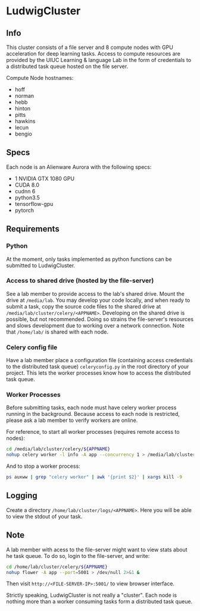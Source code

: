 # LudwigCluster

## Info

This cluster consists of a file server and 8 compute nodes with GPU acceleration for deep learning tasks.
Access to compute resources are provided by the UIUC Learning & language Lab in the form of credentials to a distributed task queue hosted on the file server.

Compute Node hostnames:
* hoff
* norman
* hebb
* hinton
* pitts
* hawkins
* lecun
* bengio

## Specs

Each node is an Alienware Aurora with the following specs:
* 1 NVIDIA GTX 1080 GPU
* CUDA 8.0
* cudnn 6
* python3.5
* tensorflow-gpu
* pytorch


## Requirements

### Python
At the moment, only tasks implemented as python functions can be submitted to LudwigCluster.

### Access to shared drive (hosted by the file-server)
See a lab member to provide access to the lab's shared drive. Mount the drive at ```/media/lab```.
You may develop your code locally, and when ready to submit a task, copy the source code files to the shared drive at ```/media/lab/cluster/celery/<APPNAME>```.
Developing on the shared drive is possible, but not recommended. 
Doing so strains the file-server's resources and slows development due to working over a network connection. 
Note that ```/home/lab/``` is shared with each node.

### Celery config file
Have a lab member place a configuration file (containing access credentials to the distributed task queue) ```celeryconfig.py``` in the root directory of your project. 
This lets the worker processes know how to access the distributed task queue.

### Worker Processes
Before submitting tasks, each node must have celery worker process running in the background.
Because access to each node is restricted, please ask a lab member to verify workers are online.

For reference, to start all worker processes (requires remote access to nodes):
```bash
cd /media/lab/cluster/celery/${APPNAME}
nohup celery worker -l info -A app --concurrency 1 > /media/lab/cluster/logs/${APPNAME}/$(hostname)_log.txt 2>&1 &
```

And to stop a worker process:
```bash
ps auxww | grep "celery worker" | awk '{print $2}' | xargs kill -9
```

## Logging
Create a directory  ```/home/lab/cluster/logs/<APPNAME>```. Here you will be able to view the stdout of your task.


## Note

A lab member with acess to the file-server might want to view stats about he task queue. 
To do so, login to the file-server, and write:
```bash
cd /home/lab/cluster/celery/${APPNAME}
nohup flower -A app --port=5001 > /dev/null 2>&1 &
```
Then visit ```http://<FILE-SERVER-IP>:5001/``` to view browser interface.

Strictly speaking, LudwigCluster is not really a "cluster". 
Each node is nothing more than a worker consuming tasks form a distributed task queue.